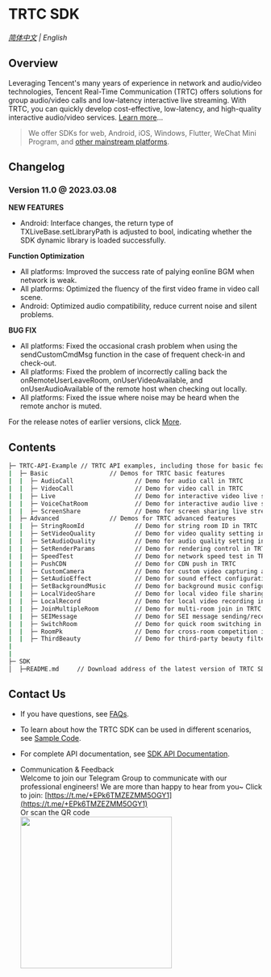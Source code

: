 # TRTC SDK

_[简体中文](README-zh_CN.md) | English_
## Overview

Leveraging Tencent's many years of experience in network and audio/video technologies, Tencent Real-Time Communication (TRTC) offers solutions for group audio/video calls and low-latency interactive live streaming. With TRTC, you can quickly develop cost-effective, low-latency, and high-quality interactive audio/video services. [Learn more](https://www.tencentcloud.com/document/product/647/35078)...

> We offer SDKs for web, Android, iOS, Windows, Flutter, WeChat Mini Program, and [other mainstream platforms](https://github.com/LiteAVSDK?q=TRTC_&type=all&sort=).



## Changelog
### Version 11.0 @ 2023.03.08

**NEW FEATURES**
- Android: Interface changes, the return type of TXLiveBase.setLibraryPath is adjusted to bool, indicating whether the SDK dynamic library is loaded successfully.

**Function Optimization**
- All platforms: Improved the success rate of palying eonline BGM when network is weak.
- All platforms: Optimized the fluency of the first video frame in video call scene.
- Android: Optimized audio compatibility, reduce current noise and silent problems.

**BUG FIX**
- All platforms: Fixed the occasional crash problem when using the sendCustomCmdMsg function in the case of frequent check-in and check-out.
- All platforms: Fixed the problem of incorrectly calling back the onRemoteUserLeaveRoom, onUserVideoAvailable, and onUserAudioAvailable of the remote host when checking out locally.
- All platforms: Fixed the issue where noise may be heard when the remote anchor is muted.


For the release notes of earlier versions, click [More](https://www.tencentcloud.com/document/product/647/39426).


## Contents

```bash
├─ TRTC-API-Example // TRTC API examples, including those for basic features such as audio call and video call as well as some advanced features
|  ├─ Basic                 // Demos for TRTC basic features
|  |  ├─ AudioCall                 // Demo for audio call in TRTC
|  |  ├─ VideoCall                 // Demo for video call in TRTC
|  |  ├─ Live                      // Demo for interactive video live streaming in TRTC
|  |  ├─ VoiceChatRoom             // Demo for interactive audio live streaming in TRTC
|  |  ├─ ScreenShare               // Demo for screen sharing live streaming in TRTC
|  ├─ Advanced              // Demos for TRTC advanced features
|  |  ├─ StringRoomId              // Demo for string room ID in TRTC
|  |  ├─ SetVideoQuality           // Demo for video quality setting in TRTC
|  |  ├─ SetAudioQuality           // Demo for audio quality setting in TRTC
|  |  ├─ SetRenderParams           // Demo for rendering control in TRTC
|  |  ├─ SpeedTest                 // Demo for network speed test in TRTC
|  |  ├─ PushCDN                   // Demo for CDN push in TRTC
|  |  ├─ CustomCamera              // Demo for custom video capturing and rendering in TRTC
|  |  ├─ SetAudioEffect            // Demo for sound effect configuration in TRTC
|  |  ├─ SetBackgroundMusic        // Demo for background music configuration in TRTC
|  |  ├─ LocalVideoShare           // Demo for local video file sharing in TRTC
|  |  ├─ LocalRecord               // Demo for local video recording in TRTC
|  |  ├─ JoinMultipleRoom          // Demo for multi-room join in TRTC
|  |  ├─ SEIMessage                // Demo for SEI message sending/receiving in TRTC
|  |  ├─ SwitchRoom                // Demo for quick room switching in TRTC
|  |  ├─ RoomPk                    // Demo for cross-room competition in TRTC
|  |  ├─ ThirdBeauty               // Demo for third-party beauty filters in TRTC
|  
|  
├─ SDK 
│  ├─README.md     // Download address of the latest version of TRTC SDK
```



## Contact Us
- If you have questions, see [FAQs](https://www.tencentcloud.com/document/product/647/36057).

- To learn about how the TRTC SDK can be used in different scenarios, see [Sample Code](https://www.tencentcloud.com/document/product/647/42963).

- For complete API documentation, see [SDK API Documentation](https://www.tencentcloud.com/document/product/647/35125).

- Communication & Feedback   
Welcome to join our Telegram Group to communicate with our professional engineers! We are more than happy to hear from you~
Click to join: [https://t.me/+EPk6TMZEZMM5OGY1](https://t.me/+EPk6TMZEZMM5OGY1)   
Or scan the QR code   
  <img src="https://qcloudimg.tencent-cloud.cn/raw/79cbfd13877704ff6e17f30de09002dd.jpg" width="300px">    


